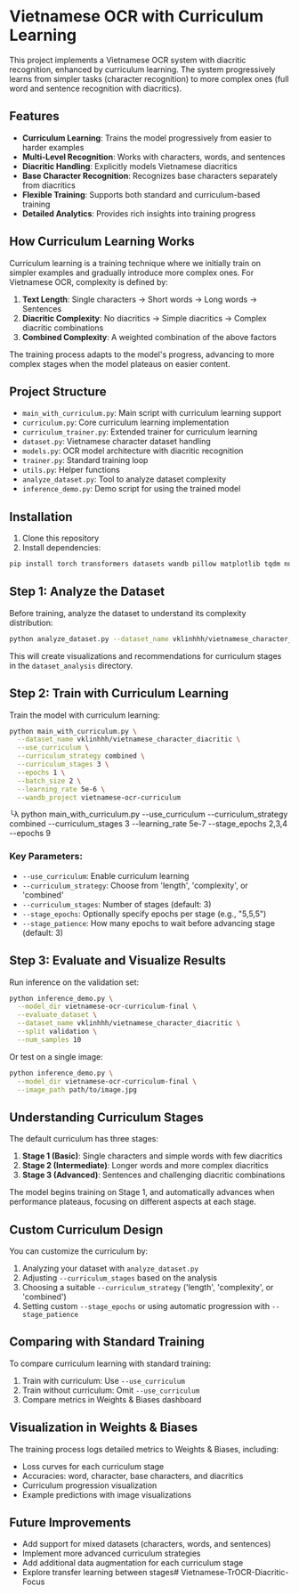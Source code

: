 # Vietnamese OCR with Curriculum Learning

This project implements a Vietnamese OCR system with diacritic recognition, enhanced by curriculum learning. The system progressively learns from simpler tasks (character recognition) to more complex ones (full word and sentence recognition with diacritics).

## Features

- **Curriculum Learning**: Trains the model progressively from easier to harder examples
- **Multi-Level Recognition**: Works with characters, words, and sentences
- **Diacritic Handling**: Explicitly models Vietnamese diacritics
- **Base Character Recognition**: Recognizes base characters separately from diacritics
- **Flexible Training**: Supports both standard and curriculum-based training
- **Detailed Analytics**: Provides rich insights into training progress

## How Curriculum Learning Works

Curriculum learning is a training technique where we initially train on simpler examples and gradually introduce more complex ones. For Vietnamese OCR, complexity is defined by:

1. **Text Length**: Single characters → Short words → Long words → Sentences
2. **Diacritic Complexity**: No diacritics → Simple diacritics → Complex diacritic combinations
3. **Combined Complexity**: A weighted combination of the above factors

The training process adapts to the model's progress, advancing to more complex stages when the model plateaus on easier content.

## Project Structure

- `main_with_curriculum.py`: Main script with curriculum learning support
- `curriculum.py`: Core curriculum learning implementation
- `curriculum_trainer.py`: Extended trainer for curriculum learning
- `dataset.py`: Vietnamese character dataset handling
- `models.py`: OCR model architecture with diacritic recognition
- `trainer.py`: Standard training loop
- `utils.py`: Helper functions
- `analyze_dataset.py`: Tool to analyze dataset complexity
- `inference_demo.py`: Demo script for using the trained model

## Installation

1. Clone this repository
2. Install dependencies:

```bash
pip install torch transformers datasets wandb pillow matplotlib tqdm numpy
```

## Step 1: Analyze the Dataset

Before training, analyze the dataset to understand its complexity distribution:

```bash
python analyze_dataset.py --dataset_name vklinhhh/vietnamese_character_diacritic --output_dir dataset_analysis
```

This will create visualizations and recommendations for curriculum stages in the `dataset_analysis` directory.

## Step 2: Train with Curriculum Learning

Train the model with curriculum learning:

```bash
python main_with_curriculum.py \
  --dataset_name vklinhhh/vietnamese_character_diacritic \
  --use_curriculum \
  --curriculum_strategy combined \
  --curriculum_stages 3 \
  --epochs 1 \
  --batch_size 2 \
  --learning_rate 5e-6 \
  --wandb_project vietnamese-ocr-curriculum
```
╰λ python main_with_curriculum.py --use_curriculum --curriculum_strategy combined --curriculum_stages 3 --learning_rate 5e-7 --stage_epochs 2,3,4 --epochs 9

### Key Parameters:

- `--use_curriculum`: Enable curriculum learning
- `--curriculum_strategy`: Choose from 'length', 'complexity', or 'combined'
- `--curriculum_stages`: Number of stages (default: 3)
- `--stage_epochs`: Optionally specify epochs per stage (e.g., "5,5,5")
- `--stage_patience`: How many epochs to wait before advancing stage (default: 3)

## Step 3: Evaluate and Visualize Results

Run inference on the validation set:

```bash
python inference_demo.py \
  --model_dir vietnamese-ocr-curriculum-final \
  --evaluate_dataset \
  --dataset_name vklinhhh/vietnamese_character_diacritic \
  --split validation \
  --num_samples 10
```

Or test on a single image:

```bash
python inference_demo.py \
  --model_dir vietnamese-ocr-curriculum-final \
  --image_path path/to/image.jpg
```

## Understanding Curriculum Stages

The default curriculum has three stages:

1. **Stage 1 (Basic)**: Single characters and simple words with few diacritics
2. **Stage 2 (Intermediate)**: Longer words and more complex diacritics
3. **Stage 3 (Advanced)**: Sentences and challenging diacritic combinations

The model begins training on Stage 1, and automatically advances when performance plateaus, focusing on different aspects at each stage.

## Custom Curriculum Design

You can customize the curriculum by:

1. Analyzing your dataset with `analyze_dataset.py`
2. Adjusting `--curriculum_stages` based on the analysis
3. Choosing a suitable `--curriculum_strategy` ('length', 'complexity', or 'combined')
4. Setting custom `--stage_epochs` or using automatic progression with `--stage_patience`

## Comparing with Standard Training

To compare curriculum learning with standard training:

1. Train with curriculum: Use `--use_curriculum`
2. Train without curriculum: Omit `--use_curriculum`
3. Compare metrics in Weights & Biases dashboard

## Visualization in Weights & Biases

The training process logs detailed metrics to Weights & Biases, including:

- Loss curves for each curriculum stage
- Accuracies: word, character, base characters, and diacritics
- Curriculum progression visualization
- Example predictions with image visualizations

## Future Improvements

- Add support for mixed datasets (characters, words, and sentences)
- Implement more advanced curriculum strategies
- Add additional data augmentation for each curriculum stage
- Explore transfer learning between stages# Vietnamese-TrOCR-Diacritic-Focus
